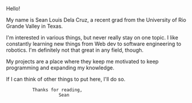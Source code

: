 Hello!

  My name is Sean Louis Dela Cruz, a recent grad from the University of Rio Grande Valley in Texas.
  
  I'm interested in various things, but never really stay on one topic. I like constantly learning new things from Web dev to software engineering to robotics. I'm definitely not that great in any field, though.
  
  My projects are a place where they keep me motivated to keep programming and expanding my knowledge.
  
  If I can think of other things to put here, I'll do so.
              
              Thanks for reading,
                        Sean
